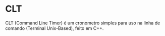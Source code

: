 # CLT
CLT (Command Line Timer) é um cronometro simples para uso na linha de comando (Terminal Unix-Based), feito em C++.
